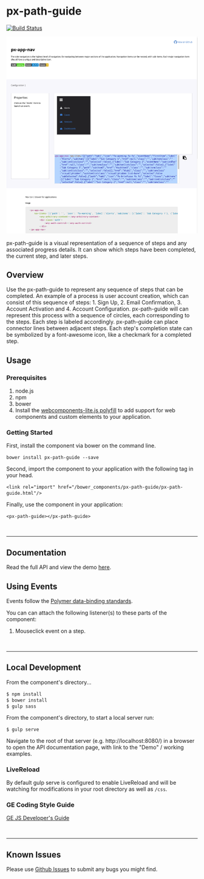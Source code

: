 # px-path-guide
[![Build Status](https://travis-ci.org/PredixDev/px-path-guide.svg?branch=master)](https://travis-ci.org/PredixDev/px-path-guide)

[![px-path-guide demo](px-path-guide.png?raw=true)](https://github.com/PredixDev/px-path-guide?target=_blank)


px-path-guide is a visual representation of a sequence of steps and any associated progress details.  It can show which steps have been completed, the current step, and later steps.

## Overview

Use the px-path-guide to represent any sequence of steps that can be completed.  An example of a process is user account creation, which can consist of this sequence of steps: 1. Sign Up, 2. Email Confirmation, 3. Account Activation and 4. Account Configuration.  px-path-guide will can represent this process with a sequence of circles, each corresponding to the steps.  Each step is labeled accordingly.  px-path-guide can place connector lines between adjacent steps.  Each step's completion state can be symbolized by a font-awesome icon, like a checkmark for a completed step.

## Usage

### Prerequisites
1. node.js
2. npm
3. bower
4. Install the [webcomponents-lite.js polyfill](https://github.com/webcomponents/webcomponentsjs) to add support for web components and custom elements to your application.

### Getting Started

First, install the component via bower on the command line.

```
bower install px-path-guide --save
```
Second, import the component to your application with the following tag in your head.

```
<link rel="import" href="/bower_components/px-path-guide/px-path-guide.html"/>
```

Finally, use the component in your application:

```
<px-path-guide></px-path-guide>
```

<br />
<hr />

## Documentation

Read the full API and view the demo [here](https://predixdev.github.io/px-path-guide).

## Using Events

Events follow the [Polymer data-binding standards](https://www.polymer-project.org/1.0/docs/devguide/data-binding.html).

You can can attach the following listener(s) to these parts of the component:

1. Mouseclick event on a step.
<br />
<hr />

## Local Development

From the component's directory...

```
$ npm install
$ bower install
$ gulp sass
```

From the component's directory, to start a local server run:

```
$ gulp serve
```

Navigate to the root of that server (e.g. http://localhost:8080/) in a browser to open the API documentation page, with link to the "Demo" / working examples.

### LiveReload

By default gulp serve is configured to enable LiveReload and will be watching for modifications in your root directory as well as `/css`.

### GE Coding Style Guide
[GE JS Developer's Guide](https://github.com/GeneralElectric/javascript)

<br />
<hr />

## Known Issues

Please use [Github Issues](https://github.com/PredixDev/px-path-guide/issues) to submit any bugs you might find.
